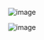 ![image](https://github.com/Priyanshi0912/picoCTF/assets/101731203/e885a870-9131-416e-a1d3-20c2573fd276)

![image](https://github.com/Priyanshi0912/picoCTF/assets/101731203/1ed2a685-d418-4464-b3eb-366f7d790d6a)

